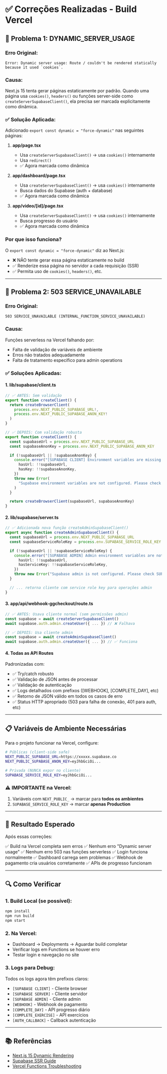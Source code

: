 # ✅ Correções Realizadas - Build Vercel

## 🔴 Problema 1: DYNAMIC_SERVER_USAGE

### Erro Original:
```
Error: Dynamic server usage: Route / couldn't be rendered statically because it used `cookies`.
```

### Causa:
Next.js 15 tenta gerar páginas estaticamente por padrão. Quando uma página usa `cookies()`, `headers()` ou funções server-side como `createServerSupabaseClient()`, ela precisa ser marcada explicitamente como dinâmica.

### ✅ Solução Aplicada:

Adicionado `export const dynamic = "force-dynamic"` nas seguintes páginas:

1. **app/page.tsx**
   - Usa `createServerSupabaseClient()` → usa `cookies()` internamente
   - Usa `redirect()`
   - ✅ Agora marcada como dinâmica

2. **app/dashboard/page.tsx**
   - Usa `createServerSupabaseClient()` → usa `cookies()` internamente
   - Busca dados do Supabase (auth + database)
   - ✅ Agora marcada como dinâmica

3. **app/video/[id]/page.tsx**
   - Usa `createServerSupabaseClient()` → usa `cookies()` internamente
   - Busca progresso do usuário
   - ✅ Agora marcada como dinâmica

### Por que isso funciona?

O `export const dynamic = "force-dynamic"` diz ao Next.js:
- ❌ NÃO tente gerar essa página estaticamente no build
- ✅ Renderize essa página no servidor a cada requisição (SSR)
- ✅ Permita uso de `cookies()`, `headers()`, etc.

---

## 🔴 Problema 2: 503 SERVICE_UNAVAILABLE

### Erro Original:
```
503 SERVICE_UNAVAILABLE (INTERNAL_FUNCTION_SERVICE_UNAVAILABLE)
```

### Causa:
Funções serverless na Vercel falhando por:
- Falta de validação de variáveis de ambiente
- Erros não tratados adequadamente
- Falta de tratamento específico para admin operations

### ✅ Soluções Aplicadas:

#### 1. **lib/supabase/client.ts**
```typescript
// ✅ ANTES: Sem validação
export function createClient() {
  return createBrowserClient(
    process.env.NEXT_PUBLIC_SUPABASE_URL!,
    process.env.NEXT_PUBLIC_SUPABASE_ANON_KEY!
  )
}

// ✅ DEPOIS: Com validação robusta
export function createClient() {
  const supabaseUrl = process.env.NEXT_PUBLIC_SUPABASE_URL
  const supabaseAnonKey = process.env.NEXT_PUBLIC_SUPABASE_ANON_KEY

  if (!supabaseUrl || !supabaseAnonKey) {
    console.error("[SUPABASE CLIENT] Environment variables are missing:", {
      hasUrl: !!supabaseUrl,
      hasKey: !!supabaseAnonKey,
    })
    throw new Error(
      "Supabase environment variables are not configured. Please check NEXT_PUBLIC_SUPABASE_URL and NEXT_PUBLIC_SUPABASE_ANON_KEY"
    )
  }

  return createBrowserClient(supabaseUrl, supabaseAnonKey)
}
```

#### 2. **lib/supabase/server.ts**
```typescript
// ✅ Adicionada nova função createAdminSupabaseClient()
export async function createAdminSupabaseClient() {
  const supabaseUrl = process.env.NEXT_PUBLIC_SUPABASE_URL
  const supabaseServiceRoleKey = process.env.SUPABASE_SERVICE_ROLE_KEY

  if (!supabaseUrl || !supabaseServiceRoleKey) {
    console.error("[SUPABASE ADMIN] Admin environment variables are not configured:", {
      hasUrl: !!supabaseUrl,
      hasServiceKey: !!supabaseServiceRoleKey,
    })
    throw new Error("Supabase admin is not configured. Please check SUPABASE_SERVICE_ROLE_KEY.")
  }

  // ... retorna cliente com service role key para operações admin
}
```

#### 3. **app/api/webhook-ggcheckout/route.ts**
```typescript
// ✅ ANTES: Usava cliente normal (sem permissões admin)
const supabase = await createServerSupabaseClient()
await supabase.auth.admin.createUser({ ... }) // ❌ Falhava

// ✅ DEPOIS: Usa cliente admin
const supabase = await createAdminSupabaseClient()
await supabase.auth.admin.createUser({ ... }) // ✅ Funciona
```

#### 4. **Todas as API Routes**
Padronizadas com:
- ✅ Try/catch robusto
- ✅ Validação de JSON antes de processar
- ✅ Validação de autenticação
- ✅ Logs detalhados com prefixos ([WEBHOOK], [COMPLETE_DAY], etc)
- ✅ Retorno de JSON válido em todos os casos de erro
- ✅ Status HTTP apropriado (503 para falha de conexão, 401 para auth, etc)

---

## 📋 Variáveis de Ambiente Necessárias

Para o projeto funcionar na Vercel, configure:

```bash
# Públicas (client-side safe)
NEXT_PUBLIC_SUPABASE_URL=https://xxxxx.supabase.co
NEXT_PUBLIC_SUPABASE_ANON_KEY=eyJhbGciOi...

# Privada (NUNCA expor no cliente)
SUPABASE_SERVICE_ROLE_KEY=eyJhbGciOi...
```

### ⚠️ IMPORTANTE na Vercel:
1. Variáveis com `NEXT_PUBLIC_` → marcar para **todos os ambientes**
2. `SUPABASE_SERVICE_ROLE_KEY` → marcar **apenas Production**

---

## 🎯 Resultado Esperado

Após essas correções:

✅ Build na Vercel completa sem erros
✅ Nenhum erro "Dynamic server usage"
✅ Nenhum erro 503 nas funções serverless
✅ Login funciona normalmente
✅ Dashboard carrega sem problemas
✅ Webhook de pagamento cria usuários corretamente
✅ APIs de progresso funcionam

---

## 🔍 Como Verificar

### 1. Build Local (se possível):
```bash
npm install
npm run build
npm start
```

### 2. Na Vercel:
- Dashboard → Deployments → Aguardar build completar
- Verificar logs em Functions se houver erro
- Testar login e navegação no site

### 3. Logs para Debug:
Todos os logs agora têm prefixos claros:
- `[SUPABASE CLIENT]` - Cliente browser
- `[SUPABASE SERVER]` - Cliente servidor
- `[SUPABASE ADMIN]` - Cliente admin
- `[WEBHOOK]` - Webhook de pagamento
- `[COMPLETE_DAY]` - API progresso diário
- `[COMPLETE_EXERCISE]` - API exercícios
- `[AUTH_CALLBACK]` - Callback autenticação

---

## 📚 Referências

- [Next.js 15 Dynamic Rendering](https://nextjs.org/docs/app/building-your-application/rendering/server-components#dynamic-rendering)
- [Supabase SSR Guide](https://supabase.com/docs/guides/auth/server-side/nextjs)
- [Vercel Functions Troubleshooting](https://vercel.com/docs/functions/troubleshooting)

